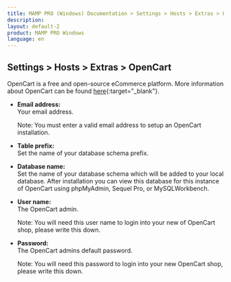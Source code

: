 ```yaml
---
title: MAMP PRO (Windows) Documentation > Settings > Hosts > Extras > OpenCart
description: 
layout: default-2
product: MAMP PRO Windows
language: en
---
```


## Settings > Hosts > Extras > OpenCart

OpenCart is a free and open-source eCommerce platform. More information about OpenCart can be found [here](https://www.opencart.com){:target="_blank"}.

*  **Email address:**  
   Your email address.  
   <div class="alert" role="alert"> 
   Note: You must enter a valid email address to setup an OpenCart installation.
   </div>

*  **Table prefix:**  
   Set the name of your database schema prefix. 

*  **Database name:**  
   Set the name of your database schema which will be added to your local database. After installation you can view this database for this instance of OpenCart using phpMyAdmin, Sequel Pro, or MySQLWorkbench. 
 
*  **User name:**  
   The OpenCart admin.
   <div class="alert" role="alert"> 
   Note: You will need this user name to login into your new of OpenCart shop, please write this down.
   </div>

*  **Password:**  
   The OpenCart admins default password.  
   <div class="alert" role="alert"> 
   Note: You will need this password to login into your new OpenCart shop, please write this down.
   </div>